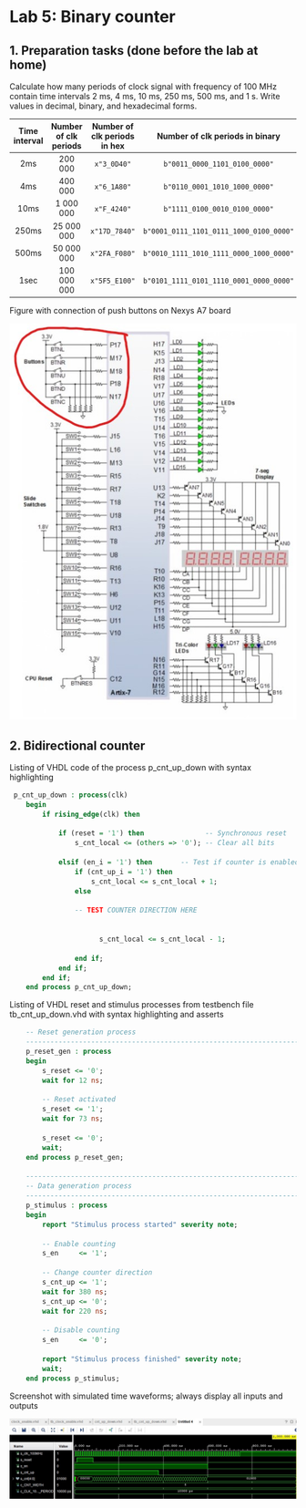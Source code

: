 # Lab 5: Binary counter
## 1. Preparation tasks (done before the lab at home)
Calculate how many periods of clock signal with frequency of 100 MHz contain time intervals 2 ms, 4 ms, 10 ms, 250 ms, 500 ms, and 1 s. Write values in decimal, binary, and hexadecimal forms.

| **Time interval** | **Number of clk periods** | **Number of clk periods in hex** | **Number of clk periods in binary** |
| :-: | :-: | :-: | :-: |
| 2ms | 200 000 | `x"3_0D40"` | `b"0011_0000_1101_0100_0000"` |
| 4ms | 400 000 | `x"6_1A80"` | `b"0110_0001_1010_1000_0000"` |
| 10ms | 1 000 000 | `x"F_4240"` | `b"1111_0100_0010_0100_0000"` |
| 250ms | 25 000 000 | `x"17D_7840"` | `b"0001_0111_1101_0111_1000_0100_0000"` |
| 500ms | 50 000 000 | `x"2FA_F080"` | `b"0010_1111_1010_1111_0000_1000_0000"` |
| 1sec | 100 000 000 | `x"5F5_E100"` | `b"0101_1111_0101_1110_0001_0000_0000"` |

Figure with connection of push buttons on Nexys A7 board

![Figure with connection of push buttons on Nexys A7 board](IMAGES/schema.jpg)

## 2. Bidirectional counter

Listing of VHDL code of the process p_cnt_up_down with syntax highlighting

``` vhdl
 p_cnt_up_down : process(clk)
    begin
        if rising_edge(clk) then
        
            if (reset = '1') then               -- Synchronous reset
                s_cnt_local <= (others => '0'); -- Clear all bits

            elsif (en_i = '1') then       -- Test if counter is enabled
                if (cnt_up_i = '1') then
                    s_cnt_local <= s_cnt_local + 1;
                else

                -- TEST COUNTER DIRECTION HERE


                      s_cnt_local <= s_cnt_local - 1;

                end if;
            end if;
        end if;
    end process p_cnt_up_down;
```

Listing of VHDL reset and stimulus processes from testbench file tb_cnt_up_down.vhd with syntax highlighting and asserts

``` vhdl
    -- Reset generation process
    --------------------------------------------------------------------
    p_reset_gen : process
    begin
        s_reset <= '0';
        wait for 12 ns;
        
        -- Reset activated
        s_reset <= '1';
        wait for 73 ns;

        s_reset <= '0';
        wait;
    end process p_reset_gen;

    --------------------------------------------------------------------
    -- Data generation process
    --------------------------------------------------------------------
    p_stimulus : process
    begin
        report "Stimulus process started" severity note;

        -- Enable counting
        s_en     <= '1';
        
        -- Change counter direction
        s_cnt_up <= '1';
        wait for 380 ns;
        s_cnt_up <= '0';
        wait for 220 ns;

        -- Disable counting
        s_en     <= '0';

        report "Stimulus process finished" severity note;
        wait;
    end process p_stimulus;

```

Screenshot with simulated time waveforms; always display all inputs and outputs

![Screenshot with simulated time waveforms; always display all inputs and outputs](IMAGES/sim1.jpg)

